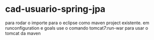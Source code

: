 # cad-usuario-spring-jpa
para rodar o importe para o eclipse como maven project existente.
em runconfiguration e goals use o comando tomcat7:run-war para usar o tomcat da maven
